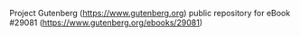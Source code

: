Project Gutenberg (https://www.gutenberg.org) public repository for eBook #29081 (https://www.gutenberg.org/ebooks/29081)
